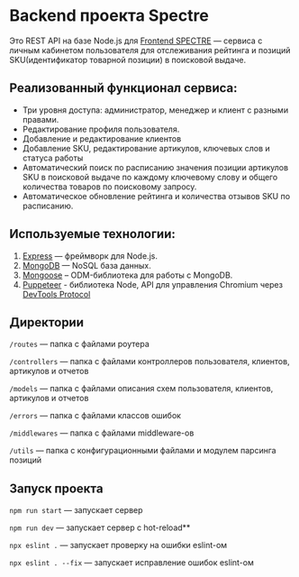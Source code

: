 # Backend проекта Spectre

Это REST API на базе Node.js для [Frontend SPECTRE](https://github.com/KhanTagiev/spectre-frontend) — сервиса c личным кабинетом пользователя для отслеживания рейтинга и позиций SKU(идентификатор товарной позиции) в поисковой выдаче.

## Реализованный функционал сервиса:

- Три уровня доступа: администратор, менеджер и клиент с разными правами.
- Редактирование профиля пользователя.
- Добавление и редактирование клиентов
- Добавление SKU, редактирование артикулов, ключевых слов и статуса работы
- Автоматический поиск по расписанию значения позиции артикулов SKU в поисковой выдаче по каждому ключевому слову и общего количества товаров по поисковому запросу.
- Автоматическое обновление рейтинга и количества отзывов SKU по расписанию.

## Используемые технологии:

1. [Express](https://expressjs.com/) — фреймворк для Node.js.
2. [MongoDB](https://www.mongodb.com/) — NoSQL база данных.
3. [Mongoose](https://mongoosejs.com/) – ODM-библиотека для работы с MongoDB.
4. [Puppeteer](https://pptr.dev/) - библиотека Node, API для управления Chromium через [DevTools Protocol](https://chromedevtools.github.io/devtools-protocol/)

## Директории

`/routes` — папка с файлами роутера

`/controllers` — папка с файлами контроллеров пользователя, клиентов, артикулов и отчетов

`/models` — папка с файлами описания схем пользователя, клиентов, артикулов и отчетов

`/errors` — папка с файлами классов ошибок

`/middlewares` — папка с файлами middleware-ов

`/utils` — папка с конфигурационными файлами и модулем парсинга позиций


## Запуск проекта

`npm run start` — запускает сервер

`npm run dev` — запускает сервер с hot-reload**

`npx eslint .` — запускает проверку на ошибки eslint-ом

`npx eslint . --fix` — запускает исправление ошибок eslint-ом
